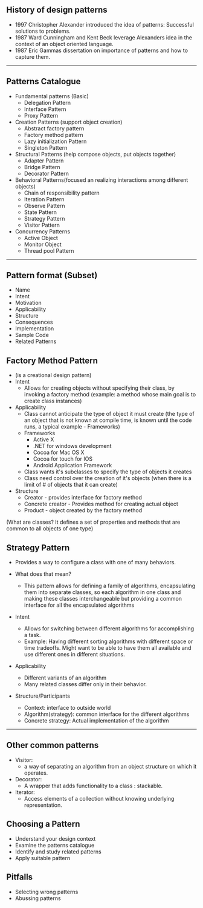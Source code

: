 ## History of design patterns
* 1997 Christopher Alexander introduced the idea of patterns: Successful solutions to problems.
* 1987 Ward Cunningham and Kent Beck leverage Alexanders idea in the context of an object oriented language.
* 1987 Eric Gammas dissertation on importance of patterns and how to capture them.

---

## Patterns Catalogue
* Fundamental patterns (Basic)
    * Delegation Pattern
    * Interface Pattern
    * Proxy Pattern
* Creation Patterns (support object creation)
    * Abstract factory pattern
    * Factory method pattern
    * Lazy initialization Pattern
    * Singleton Pattern
* Structural Patterns (help compose objects, put objects together)
    * Adapter Pattern
    * Bridge Pattern
    * Decorator Pattern
* Behavioral Patterns(focused an realizing interactions among different objects)
    * Chain of responsibility pattern
    * Iteration Pattern
    * Observe Pattern
    * State Pattern
    * Strategy Pattern
    * Visitor Pattern
* Concurrency Patterns
    * Active Object
    * Monitor Object
    * Thread pool Pattern

---

## Pattern format (Subset)
* Name
* Intent
* Motivation
* Applicability
* Structure
* Consequences
* Implementation
* Sample Code
* Related Patterns

## Factory Method Pattern
* (is a creational design pattern)
* Intent
    * Allows for creating objects without specifying their class, by invoking a factory method (example: a method whose main goal is to create class instances)
* Applicability 
    * Class cannot anticipate the type of object it must create (the type of an object that is not known at compile time, is known until the code runs, a typical example - Frameworks)
    * Frameworks
        * Active X
        * .NET for windows development
        * Cocoa for Mac OS X
        * Cocoa for touch for IOS
        * Android Application Framework
    * Class wants it's subclasses to specify the type of objects it creates
    * Class need control over the creation of it's objects (when there is a limit of # of objects that it can create)
* Structure
    * Creator - provides interface for factory method
    * Concrete creator - Provides method for creating actual object
    * Product - object created by the factory method


(What are classes?
It defines a set of properties and methods that are common to all objects of one type)


## Strategy Pattern
* Provides a way to configure a class with one of many behaviors.
* What does that mean?
    * This pattern allows for defining a family of algorithms, encapsulating them into separate classes, so each algorithm in one class and making these classes interchangeable but providing a common interface for all the encapsulated algorithms

* Intent
    * Allows for switching between different algorithms for accomplishing a task.
    * Example: Having different sorting algorithms with different space or time tradeoffs. Might want to be able to have them all available and use different ones in different situations.

* Applicability
    * Different variants of an algorithm
    * Many related classes differ only in their behavior.

* Structure/Participants
    * Context: interface to outside world
    * Algorithm(strategy): common interface for the different algorithms
    * Concrete strategy: Actual implementation of the algorithm

---

## Other common patterns
    
* Visitor: 
    * a way of separating an algorithm from an object structure on which it operates.
* Decorator: 
    * A wrapper that adds functionality to a class :  stackable.
* Iterator: 
    * Access elements of a collection without knowing underlying representation.

## Choosing a Pattern
* Understand your design context
* Examine the patterns catalogue
* Identify and study related patterns
* Apply suitable pattern

## Pitfalls
* Selecting wrong patterns
* Abussing patterns
